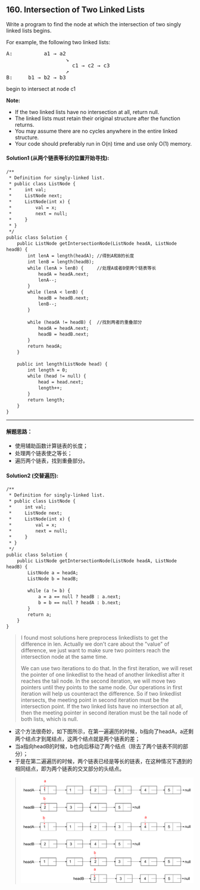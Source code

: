 ## 160. Intersection of Two Linked Lists
Write a program to find the node at which the intersection of two singly linked lists begins.

For example, the following two linked lists:

<pre>A:          a1 → a2
                   ↘
                     c1 → c2 → c3
                   ↗            
B:     b1 → b2 → b3</pre>

begin to intersect at node c1

<strong>Note:</strong></br>

* If the two linked lists have no intersection at all, return null.
* The linked lists must retain their original structure after the function returns.
* You may assume there are no cycles anywhere in the entire linked structure.
* Your code should preferably run in O(n) time and use only O(1) memory.

#### Solution1 (从两个链表等长的位置开始寻找):
<pre><code>/**
 * Definition for singly-linked list.
 * public class ListNode {
 *     int val;
 *     ListNode next;
 *     ListNode(int x) {
 *         val = x;
 *         next = null;
 *     }
 * }
 */
public class Solution {
    public ListNode getIntersectionNode(ListNode headA, ListNode headB) {
        int lenA = length(headA); //得到A和B的长度
        int lenB = length(headB);
        while (lenA > lenB) {     //处理A或者B使两个链表等长
            headA = headA.next;
            lenA--;
        }
        while (lenA < lenB) {
            headB = headB.next;
            lenB--;
        }
        
        while (headA != headB) {  //找到两者的重叠部分
            headA = headA.next;
            headB = headB.next;
        }
        return headA;
    }
    
    public int length(ListNode head) {
        int length = 0;
        while (head != null) {
            head = head.next;
            length++;
        }
        return length;
    }
}
</code></pre>

***
#### 解题思路：
* 使用辅助函数计算链表的长度；
* 处理两个链表使之等长；
* 遍历两个链表，找到重叠部分。

#### Solution2 (交替遍历):
<pre><code>/**
 * Definition for singly-linked list.
 * public class ListNode {
 *     int val;
 *     ListNode next;
 *     ListNode(int x) {
 *         val = x;
 *         next = null;
 *     }
 * }
 */
public class Solution {
    public ListNode getIntersectionNode(ListNode headA, ListNode headB) {
        ListNode a = headA;
        ListNode b = headB;
        
        while (a != b) {
            a = a == null ? headB : a.next;
            b = b == null ? headA : b.next;
        }
        return a;
    }
}
</code></pre>

>I found most solutions here preprocess linkedlists to get the difference in len.
Actually we don't care about the "value" of difference, we just want to make sure two pointers reach the intersection node at the same time.
>
>We can use two iterations to do that. In the first iteration, we will reset the pointer of one linkedlist to the head of another linkedlist after it reaches the tail node. In the second iteration, we will move two pointers until they points to the same node. Our operations in first iteration will help us counteract the difference. So if two linkedlist intersects, the meeting point in second iteration must be the intersection point. If the two linked lists have no intersection at all, then the meeting pointer in second iteration must be the tail node of both lists, which is null.




* 这个方法很奇妙，如下图所示，在第一遍遍历的时候，b指向了headA，a还剩两个结点才到尾结点，这两个结点就是两个链表的差；
* 当a指向headB的时候，b也向后移动了两个结点（除去了两个链表不同的部分）；
* 于是在第二遍遍历的时候，两个链表已经是等长的链表，在这种情况下遇到的相同结点，即为两个链表的交叉部分的头结点。

>![](tupian/intersection.png)


